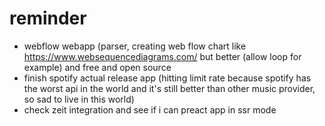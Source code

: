 # reminder

- webflow webapp (parser, creating web flow chart like https://www.websequencediagrams.com/ but better (allow loop for example) and free and open source
- finish spotify actual release app (hitting limit rate because spotify has the worst api in the world and it's still better than other music provider, so sad to live in this world)
- check zeit integration and see if i can preact app in ssr mode
